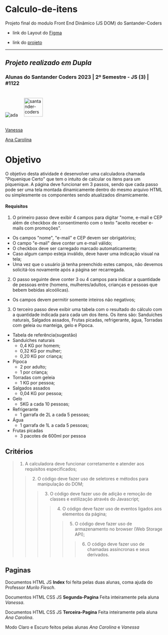 # Calculo-de-itens
 Projeto final do modulo Front End Dinâmico (JS DOM) do Santander-Coders
 
 - link do Layout do [Figma](https://www.figma.com/file/K4ZqcXsCG68gLbly4AxxNO/Projeto-JS?type=design&node-id=0-1&mode=design&t=T8CN7cE1uCTBA6EM-0)

- link do [projeto](https://main--anacasmachado.netlify.app/) 

---

## *Projeto realizado em Dupla*
### Alunas do Santander Coders 2023 | 2º Semestre - JS (3) | #1122
![ada](https://lms-ada-assets.s3.sa-east-1.amazonaws.com/logo_small.svg)<img src="https://ada-strapi-production.s3.sa-east-1.amazonaws.com/Group_513135_f80e716564.svg" style="width: 60px ; margin: 20px ;" alt="santander-coders">

[Vanessa](https://github.com/nessalive)

[Ana Carolina](https://github.com/Ana-CAS-Machado)

# Objetivo

O objetivo desta atividade é desenvolver uma calculadora chamada "Piquenique Certo" que tem o intuito de calcular os itens para um piquenique. A página deve funcionar em 3 passos, sendo que cada passo pode ser uma tela montada dinamicamente dentro do mesmo arquivo HTML ou simplesmente os componentes sendo atualizados dinamicamente.

#### Requisitos

1. O primeiro passo deve exibir 4 campos para digitar "nome, e-mail e CEP além de checkbox de consentimento com o texto "aceito receber e-mails com promoções".
  - Os campos "nome", "e-mail" e CEP devem ser obrigatórios;
  - O campo "e-mail" deve conter um e-mail válido;
  - O checkbox deve ser carregado marcado automaticamente;
  - Caso algum campo esteja inválido, deve haver uma indicação visual na tela;
  - Uma vez que o usuário já tenha preenchido estes campos, não devemos solicitá-los novamente após a página ser recarregada.

2. O passo seguinte deve conter 3 ou 4 campos para indicar a quantidade de pessoas entre (homens, mulheres/adultos, crianças e pessoas que bebem bebidas alcoólicas).
  - Os campos devem permitir somente inteiros não negativos;

3. O terceiro passo deve exibir uma tabela com o resultado do cálculo com a quantidade indicada para cada um dos itens. Os itens são: Sanduíches naturais, Salgados assados, Frutas picadas, refrigerante, água, Torradas com geleia ou manteiga, gelo e Pipoca.
  - Tabela de referência(sugestão)
  - Sanduíches naturais
    - 0,4 KG por homem;
    - 0,32 KG por mulher;
    - 0,20 KG por criança;
  - Pipoca
    - 2 por adulto;
    - 1 por criança;
  - Torradas com geleia
    - 1 KG por pessoa;
  - Salgados assados
    - 0,04 KG por pessoa;
  - Gelo
    - 5KG a cada 10 pessoas;
  - Refrigerante
    - 1 garrafa de 2L a cada 5 pessoas;
  - Água
    - 1 garrafa de 1L a cada 5 pessoas;
  - Frutas picadas
    - 3 pacotes de 600ml por pessoa 

## Critérios

> 1. A calculadora deve funcionar corretamente e atender aos requisitos especificados;
>>2. O código deve fazer uso de seletores e métodos para manipulação do DOM;
>>>3. O código deve fazer uso de adição e remoção de classes e estilização através do Javascript;
>>>>4. O código deve fazer uso de eventos ligados aos elementos da página;
>>>>>5. O código deve fazer uso de armazenamento no browser (Web Storage API);
>>>>>>6. O código deve fazer uso de chamadas assíncronas e seus derivados.

## Paginas

Documentos HTML JS **Index** foi feita pelas duas alunas, coma ajuda do Professor *Murilo Flesch*.

Documentos HTML CSS JS  **Segunda-Pagina** Feita inteiramente pela aluna *Vanessa*.

Documentos HTML CSS JS  **Terceira-Pagina** Feita inteiramente pela aluna *Ana Carolina*.

Modo Claro e Escuro feitos pelas alunas *Ana Carolina* e *Vanessa*